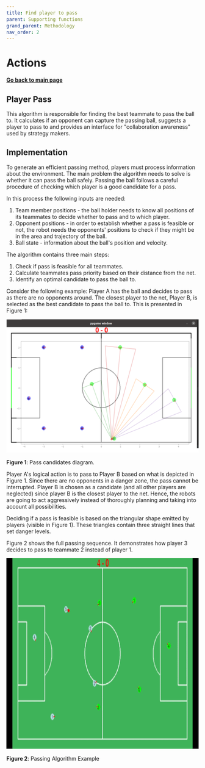 ```yaml
---
title: Find player to pass
parent: Supporting functions
grand_parent: Methodology
nav_order: 2
---
```



# **Actions**

**[Go back to main page](../../../Documentation.md)**

## Player Pass
This algorithm is responsible for finding the best teammate to pass the ball to. 
It calculates if an opponent can capture the passing ball, suggests a player to pass to and provides an interface for "collaboration awareness" used by strategy makers.

 ## Implementation

 To generate an efficient passing method, players must process information about the environment.
 The main problem the algorithm needs to solve is whether it can pass the ball safely. 
 Passing the ball follows a careful procedure of checking which player is a good candidate for a pass.

 In this process the following inputs are needed:
1. Team member positions - the ball holder needs to know all positions of its teammates to decide whether to pass and to which player.
2. Opponent positions - in order to establish whether a pass is feasible or not, the robot needs the opponents' positions to check if they might be in the area and trajectory of the ball.
3. Ball state - information about the ball's position and velocity. 

The algorithm contains three main steps:
1. Check if pass is feasible for all teammates.
2. Calculate teammates pass priority based on their distance from the net.
3. Identify an optimal candidate to pass the ball to.

Consider the following example:
Player A has the ball and decides to pass as there are no opponents around. 
The closest player to the net, Player B, is selected as the best candidate to pass the ball to. 
This is presented in Figure 1:

<p align="center">
  <img src="../../../Images/pass_capabilities.png" />
</p>

__Figure 1__: Pass candidates diagram.

 Player A's logical action is to pass to Player B based on what is depicted in Figure 1.
 Since there are no opponents in a danger zone, the pass cannot be interrupted. 
 Player B is chosen as a candidate (and all other players are neglected) since player B is the closest player to the net.
 Hence, the robots are going to act aggressively instead of thoroughly planning and taking into account all possibilities.

Deciding if a pass is feasible is based on the triangular shape emitted by players (visible in Figure 1). These triangles contain three straight lines that set danger levels. 


Figure 2 shows the full passing sequence. It demonstrates how player 3 decides to pass to teammate 2 instead of player 1. 

<p align="center">
     <img src="../../../Images/find-player-pass.gif" width = 800 height = 500/>
</p>

__Figure 2__: Passing Algorithm Example
